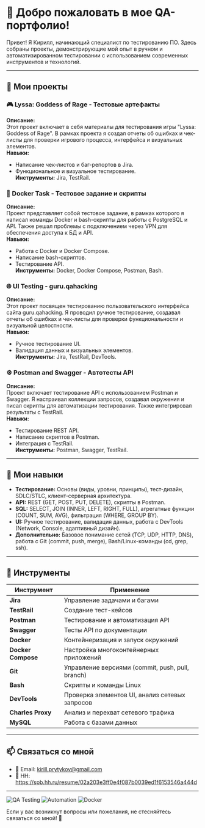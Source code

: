 # 👋 Добро пожаловать в мое QA-портфолио!

Привет! Я Кирилл, начинающий специалист по тестированию ПО. Здесь собраны проекты, демонстрирующие мой опыт в ручном и автоматизированном тестировании с использованием современных инструментов и технологий.

---

## 📂 Мои проекты

### 🎮 Lyssa: Goddess of Rage - Тестовые артефакты
**Описание:**  
Этот проект включает в себя материалы для тестирования игры "Lyssa: Goddess of Rage". В рамках проекта я создал отчеты об ошибках и чек-листы для проверки игрового процесса, интерфейса и визуальных элементов.  
**Навыки:**  
- Написание чек-листов и баг-репортов в Jira.  
- Функциональное и визуальное тестирование.  
**Инструменты:** Jira, TestRail.

### 🐳 Docker Task - Тестовое задание и скрипты
**Описание:**  
Проект представляет собой тестовое задание, в рамках которого я написал команды Docker и bash-скрипты для работы с PostgreSQL и API. Также решал проблемы с подключением через VPN для обеспечения доступа к БД и API.  
**Навыки:**  
- Работа с Docker и Docker Compose.  
- Написание bash-скриптов.  
- Тестирование API.  
**Инструменты:** Docker, Docker Compose, Postman, Bash.

### 🌐 UI Testing - guru.qahacking
**Описание:**  
Этот проект посвящен тестированию пользовательского интерфейса сайта guru.qahacking. Я проводил ручное тестирование, создавал отчеты об ошибках и чек-листы для проверки функциональности и визуальной целостности.  
**Навыки:**  
- Ручное тестирование UI.  
- Валидация данных и визуальных элементов.  
**Инструменты:** Jira, TestRail, DevTools.

### ⚙️ Postman and Swagger - Автотесты API
**Описание:**  
Проект включает тестирование API с использованием Postman и Swagger. Я настраивал коллекции запросов, создавал окружения и писал скрипты для автоматизации тестирования. Также интегрировал результаты с TestRail.  
**Навыки:**  
- Тестирование REST API.  
- Написание скриптов в Postman.  
- Интеграция с TestRail.  
**Инструменты:** Postman, Swagger, TestRail.

---

## 🧠 Мои навыки
- **Тестирование:** Основы (виды, уровни, принципы), тест-дизайн, SDLC/STLC, клиент-серверная архитектура.  
- **API:** REST (GET, POST, PUT, DELETE), скрипты в Postman.  
- **SQL:** SELECT, JOIN (INNER, LEFT, RIGHT, FULL), агрегатные функции (COUNT, SUM, AVG), фильтрация (WHERE, GROUP BY).  
- **UI:** Ручное тестирование, валидация данных, работа с DevTools (Network, Console, адаптивный дизайн).  
- **Дополнительно:** Базовое понимание сетей (TCP, UDP, HTTP, DNS), работа с Git (commit, push, merge), Bash/Linux-команды (cd, grep, ssh).

---

## 🧰 Инструменты
| Инструмент         | Применение                           |
|--------------------|--------------------------------------|
| **Jira**          | Управление задачами и багами         |
| **TestRail**      | Создание тест-кейсов   |
| **Postman**       | Тестирование и автоматизация API     |
| **Swagger**       | Тесты API по документации       |
| **Docker**        | Контейнеризация и запуск окружений   |
| **Docker Compose**| Настройка многоконтейнерных приложений |
| **Git**           | Управление версиями (commit, push, pull, branch)  |
| **Bash**          | Скрипты и команды Linux              |
| **DevTools**      | Проверка элементов UI, анализ сетевых запросов        |
| **Charles Proxy** | Анализ и перехват сетевого трафика              |
| **MySQL**         | Работа с базами данных    |

---

## 📫 Связаться со мной
- 📧 Email: kirill.prytykov@gmail.com
- 🔗 HH: https://spb.hh.ru/resume/02a203e3ff0e4f087b0039ed1f6153546a444d

---

![QA Testing](https://img.shields.io/badge/QA-Testing-brightgreen) ![Automation](https://img.shields.io/badge/Automation-blue) ![Docker](https://img.shields.io/badge/Docker-orange)

Если у вас возникнут вопросы или пожелания, не стесняйтесь связаться со мной! 🚀
